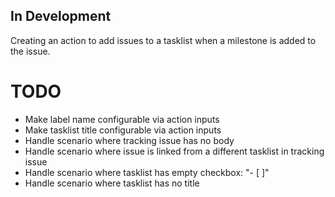 ## In Development
Creating an action to add issues to a tasklist when a milestone is added to the issue.

# TODO
- Make label name configurable via action inputs
- Make tasklist title configurable via action inputs
- Handle scenario where tracking issue has no body
- Handle scenario where issue is linked from a different tasklist in tracking issue
- Handle scenario where tasklist has empty checkbox:  "- [ ]"
- Handle scenario where tasklist has no title
